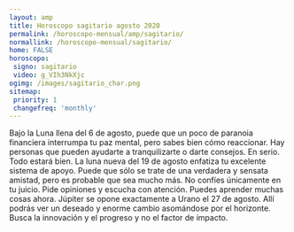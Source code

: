 ```yaml
---
layout: amp
title: Horoscopo sagitario agosto 2020 
permalink: /horoscopo-mensual/amp/sagitario/
normallink: /horoscopo-mensual/sagitario/
home: FALSE
horoscopo:
 signo: sagitario
 video: g_VIh3NkXjc
ogimg: /images/sagitario_char.png
sitemap:
 priority: 1
 changefreq: 'monthly'
---
```



Bajo la Luna llena del 6 de agosto, puede que un poco de paranoia financiera interrumpa tu paz mental, pero sabes bien cómo reaccionar. Hay personas que pueden ayudarte a tranquilizarte o darte consejos. En serio. Todo estará bien. La luna nueva del 19 de agosto enfatiza tu excelente sistema de apoyo. Puede que sólo se trate de una verdadera y sensata amistad, pero es probable que sea mucho más. No confíes únicamente en tu juicio. Pide opiniones y escucha con atención. Puedes aprender muchas cosas ahora. Júpiter se opone exactamente a Urano el 27 de agosto. Allí podrás ver un deseado y enorme cambio asomándose por el horizonte. Busca la innovación y el progreso y no el factor de impacto. 
